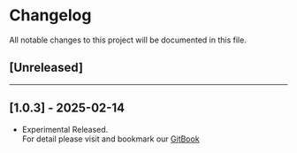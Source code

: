 ﻿# Changelog

All notable changes to this project will be documented in this file.

## [Unreleased]

---

## [1.0.3] - 2025-02-14
- Experimental Released.   
  For detail please visit and bookmark our [GitBook](https://aceland-workshop.gitbook.io/aceland-unity-packages/)